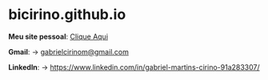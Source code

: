 # bicirino.github.io
**Meu site pessoal**: [Clique Aqui](https://bicirino.github.io/)

**Gmail**: 
-> gabrielcirinom@gmail.com

**LinkedIn**: 
-> https://www.linkedin.com/in/gabriel-martins-cirino-91a283307/
